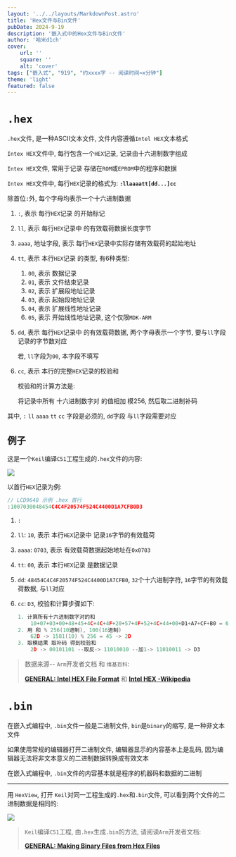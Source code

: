 ```yaml
---
layout: '../../layouts/MarkdownPost.astro'
title: 'Hex文件与Bin文件'
pubDate: 2024-9-19
description: '嵌入式中的Hex文件与Bin文件'
author: '哈米d1ch'
cover:
    url: ''
    square: ''
    alt: 'cover'
tags: ["嵌入式", "919", "约xxxx字 -- 阅读时间≈x分钟"]
theme: 'light'
featured: false
---
```


# `.hex`

`.hex`文件, 是一种ASCII文本文件, 文件内容遵循`Intel HEX`文本格式

`Intex HEX`文件中, 每行包含一个`HEX`记录, 记录由十六进制数字组成

`Intex HEX`文件, 常用于记录 存储在`ROM`或`EPROM`中的程序和数据

`Intex HEX`文件中, 每行`HEX`记录的格式为: **`:llaaaatt[dd...]cc`**

除首位`:`外, 每个字母均表示一个十六进制数据

1. `:`, 表示 每行`HEX`记录 的开始标记

2. `ll`, 表示 每行`HEX`记录中 的有效载荷数据长度字节

3. `aaaa`, 地址字段, 表示 每行`HEX`记录中实际存储有效载荷的起始地址

4. `tt`, 表示 本行`HEX`记录 的类型, 有6种类型:

    1. `00`, 表示 数据记录
    2. `01`, 表示 文件结束记录
    3. `02`, 表示 扩展段地址记录
    4. `03`, 表示 起始段地址记录
    5. `04`, 表示 扩展线性地址记录
    6. `05`, 表示 开始线性地址记录, 这个仅限`MDK-ARM`

5. `dd`, 表示 每行`HEX`记录中 的有效载荷数据, 两个字母表示一个字节, 要与`ll`字段记录的字节数对应

    若, `ll`字段为`00`, 本字段不填写

6. `cc`, 表示 本行的完整`HEX`记录的校验和

    校验和的计算方法是: 

    将记录中所有 十六进制数字对 的值相加 模256, 然后取二进制补码

其中, `:` `ll` `aaaa` `tt` `cc` 字段是必须的, `dd`字段 与`ll`字段需要对应

## 例子

这是一个`Keil`编译`C51`工程生成的`.hex`文件的内容:

![](https://dxyt-july-image.oss-cn-beijing.aliyuncs.com/202409192300800.webp)

以首行`HEX`记录为例:

```cpp
// LCD9648 示例 .hex 首行
:1007030048454C4C4F20574F524C4400D1A7CFB0D3
```

1. `:`

2. `ll`: `10`, 表示 本行`HEX`记录中 记录`16`字节的有效载荷

3. `aaaa`: `0703`, 表示 有效载荷数据起始地址在`0x0703`

4. `tt`: `00`, 表示 本行`HEX`记录 是数据记录

5. `dd`: `48454C4C4F20574F524C4400D1A7CFB0`, `32`个十六进制字符, `16`字节的有效载荷数据, 与`ll`对应

6. `cc`: `D3`, 校验和计算步骤如下:

    ```cpp
    1. 计算所有十六进制数字对的和
        10+07+03+00+48+45+4C+4C+4F+20+57+4F+52+4C+44+00+D1+A7+CF+B0 = 62D
    2. 用 和 % 256(10进制), 100(16进制)
        62D -> 1581(10) % 256 = 45 -> 2D
    3. 取模结果 取补码 得到校验和
    	2D -> 00101101 --取反-> 11010010 --加1-> 11010011 -> D3
    ```

> 数据来源-- `Arm`开发者文档 和 `维基百科`:
>
> [**GENERAL: Intel HEX File Format**](https://developer.arm.com/documentation/ka003292/latest) 和 [**Intel HEX -Wikipedia**](https://en.wikipedia.org/wiki/Intel_HEX)

# `.bin`

在嵌入式编程中, `.bin`文件一般是二进制文件, `bin`是`binary`的缩写, 是一种非文本文件

如果使用常规的编辑器打开二进制文件, 编辑器显示的内容基本上是乱码, 因为编辑器无法将非文本意义的二进制数据转换成有效文本

在嵌入式编程中, `.bin`文件的内容基本就是程序的机器码和数据的二进制

---

用 `HexView`, 打开 `Keil`对同一工程生成的`.hex`和`.bin`文件, 可以看到两个文件的二进制数据是相同的:

![](https://dxyt-july-image.oss-cn-beijing.aliyuncs.com/202409192251147.webp)

> `Keil`编译`C51`工程, 由`.hex`生成`.bin`的方法, 请阅读`Arm`开发者文档:
>
> [**GENERAL: Making Binary Files from Hex Files**](https://developer.arm.com/documentation/ka003932/latest)